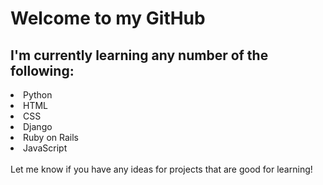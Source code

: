 <h1>Welcome to my GitHub</h1>

<h2>I'm currently learning any number of the following:</h2>
<li>Python</li>
<li>HTML</li>
<li>CSS</li>
<li>Django</li>
<li>Ruby on Rails</li>
<li>JavaScript</li>
<br/>
Let me know if you have any ideas for projects that are good for learning!

<!--
**MealTeamSixNZ/MealTeamSixNZ** is a ✨ _special_ ✨ repository because its `README.md` (this file) appears on your GitHub profile.

Here are some ideas to get you started:

- 🔭 I’m currently working on ...
- 🌱 I’m currently learning ...
- 👯 I’m looking to collaborate on ...
- 🤔 I’m looking for help with ...
- 💬 Ask me about ...
- 📫 How to reach me: ...
- 😄 Pronouns: ...
- ⚡ Fun fact: ...
-->
